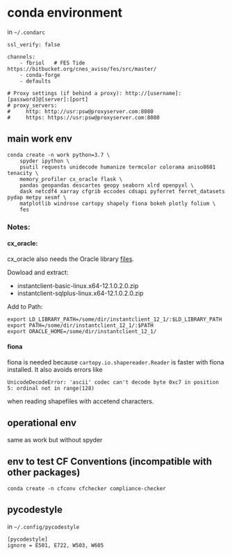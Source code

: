 # conda environment

in `~/.condarc`
```
ssl_verify: false

channels:
    - fbriol   # FES Tide https://bitbucket.org/cnes_aviso/fes/src/master/
    - conda-forge
    - defaults

# Proxy settings (if behind a proxy): http://[username]:[password]@[server]:[port] 
# proxy_servers:
#     http: http://usr:psw@proxyserver.com:8080
#     https: https://usr:psw@proxyserver.com:8080
```

## main work env
```
conda create -n work python=3.7 \
    spyder ipython \
    psutil requests unidecode humanize termcolor colorama aniso8601 tenacity \
    memory_profiler cx_oracle flask \
    pandas geopandas descartes geopy seaborn xlrd openpyxl \
    dask netcdf4 xarray cfgrib eccodes cdsapi pyferret ferret_datasets pydap metpy xesmf \
    matplotlib windrose cartopy shapely fiona bokeh plotly folium \
    fes
```

### Notes:

#### cx_oracle:
cx_oracle also needs the Oracle library [files](http://www.oracle.com/technetwork/topics/linuxx86-64soft-092277.html).

Dowload and extract:
- instantclient-basic-linux.x64-12.1.0.2.0.zip
- instantclient-sqlplus-linux.x64-12.1.0.2.0.zip

Add to Path:
```
export LD_LIBRARY_PATH=/some/dir/instantclient_12_1/:$LD_LIBRARY_PATH
export PATH=/some/dir/instantclient_12_1/:$PATH
export ORACLE_HOME=/some/dir/instantclient_12_1/
```

#### fiona
fiona is needed because `cartopy.io.shapereader.Reader` is faster with fiona installed. It also avoids errors like
```
UnicodeDecodeError: 'ascii' codec can't decode byte 0xc7 in position 5: ordinal not in range(128)
```
when reading shapefiles with accetend characters.

## operational env
same as work but without spyder

## env to test CF Conventions (incompatible with other packages)
`conda create -n cfconv cfchecker compliance-checker`

## pycodestyle
in `~/.config/pycodestyle`

```
[pycodestyle]
ignore = E501, E722, W503, W605
```
